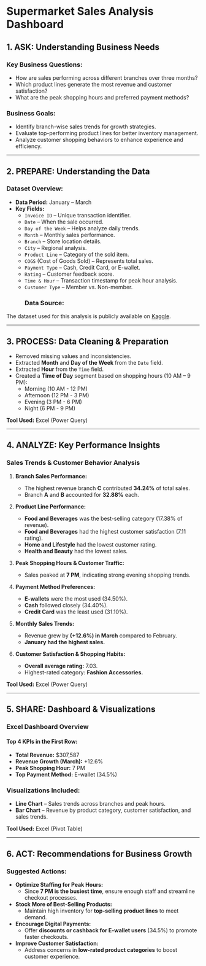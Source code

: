 # Supermarket Sales Analysis Dashboard

## 1. ASK: Understanding Business Needs
### Key Business Questions:
- How are sales performing across different branches over three months?
- Which product lines generate the most revenue and customer satisfaction?
- What are the peak shopping hours and preferred payment methods?

### Business Goals:
- Identify branch-wise sales trends for growth strategies.
- Evaluate top-performing product lines for better inventory management.
- Analyze customer shopping behaviors to enhance experience and efficiency.

---
## 2. PREPARE: Understanding the Data
### Dataset Overview:
- **Data Period:** January – March
- **Key Fields:**
  - `Invoice ID` – Unique transaction identifier.
  - `Date` – When the sale occurred.
  - `Day of the Week` – Helps analyze daily trends.
  - `Month` – Monthly sales performance.
  - `Branch` – Store location details.
  - `City` – Regional analysis.
  - `Product Line` – Category of the sold item.
  - `COGS` (Cost of Goods Sold) – Represents total sales.
  - `Payment Type` – Cash, Credit Card, or E-wallet.
  - `Rating` – Customer feedback score.
  - `Time & Hour` – Transaction timestamp for peak hour analysis.
  - `Customer Type` – Member vs. Non-member.
    ### Data Source:
The dataset used for this analysis is publicly available on [Kaggle](https://www.kaggle.com/datasets/lovishbansal123/sales-of-a-supermarket).


---
## 3. PROCESS: Data Cleaning & Preparation
- Removed missing values and inconsistencies.
- Extracted **Month** and **Day of the Week** from the `Date` field.
- Extracted **Hour** from the `Time` field.
- Created a **Time of Day** segment based on shopping hours (10 AM – 9 PM):
  - Morning (10 AM - 12 PM)
  - Afternoon (12 PM - 3 PM)
  - Evening (3 PM - 6 PM)
  - Night (6 PM - 9 PM)

**Tool Used:** Excel (Power Query)

---
## 4. ANALYZE: Key Performance Insights
### Sales Trends & Customer Behavior Analysis
1. **Branch Sales Performance:**
   - The highest revenue branch **C** contributed **34.24%** of total sales.
   - Branch **A** and **B** accounted for **32.88%** each.

2. **Product Line Performance:**
   - **Food and Beverages** was the best-selling category (17.38% of revenue).
   - **Food and Beverages** had the highest customer satisfaction (7.11 rating).
   - **Home and Lifestyle** had the lowest customer rating.
   - **Health and Beauty** had the lowest sales.

3. **Peak Shopping Hours & Customer Traffic:**
   - Sales peaked at **7 PM**, indicating strong evening shopping trends.

4. **Payment Method Preferences:**
   - **E-wallets** were the most used (34.50%).
   - **Cash** followed closely (34.40%).
   - **Credit Card** was the least used (31.10%).

5. **Monthly Sales Trends:**
   - Revenue grew by **(+12.6%) in March** compared to February.
   - **January had the highest sales.**

6. **Customer Satisfaction & Shopping Habits:**
   - **Overall average rating:** 7.03.
   - Highest-rated category: **Fashion Accessories.**

**Tool Used:** Excel (Power Query)

---
## 5. SHARE: Dashboard & Visualizations
### Excel Dashboard Overview
#### Top 4 KPIs in the First Row:
- **Total Revenue:** $307,587
- **Revenue Growth (March):** +12.6%
- **Peak Shopping Hour:** 7 PM
- **Top Payment Method:** E-wallet (34.5%)

### Visualizations Included:
- **Line Chart** – Sales trends across branches and peak hours.
- **Bar Chart** – Revenue by product category, customer satisfaction, and sales trends.

**Tool Used:** Excel (Pivot Table)

---
## 6. ACT: Recommendations for Business Growth
### Suggested Actions:
- **Optimize Staffing for Peak Hours:**
  - Since **7 PM is the busiest time**, ensure enough staff and streamline checkout processes.
- **Stock More of Best-Selling Products:**
  - Maintain high inventory for **top-selling product lines** to meet demand.
- **Encourage Digital Payments:**
  - Offer **discounts or cashback for E-wallet users** (34.5%) to promote faster checkouts.
- **Improve Customer Satisfaction:**
  - Address concerns in **low-rated product categories** to boost customer experience.

